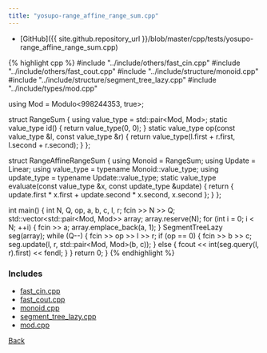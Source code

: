 ```yaml
---
title: "yosupo-range_affine_range_sum.cpp"
---
```


- [GitHub]({{ site.github.repository_url }}/blob/master/cpp/tests/yosupo-range_affine_range_sum.cpp)

{% highlight cpp %}
#include "../include/others/fast_cin.cpp"
#include "../include/others/fast_cout.cpp"
#include "../include/structure/monoid.cpp"
#include "../include/structure/segment_tree_lazy.cpp"
#include "../include/types/mod.cpp"

using Mod = Modulo<998244353, true>;

struct RangeSum {
  using value_type = std::pair<Mod, Mod>;
  static value_type id() { return value_type(0, 0); }
  static value_type op(const value_type &l, const value_type &r) {
    return value_type(l.first + r.first, l.second + r.second);
  }
};

struct RangeAffineRangeSum {
  using Monoid = RangeSum;
  using Update = Linear<Mod>;
  using value_type = typename Monoid::value_type;
  using update_type = typename Update::value_type;
  static value_type evaluate(const value_type &x, const update_type &update) {
    return { update.first * x.first + update.second * x.second, x.second };
  }
};

int main() {
  int N, Q, op, a, b, c, l, r;
  fcin >> N >> Q;
  std::vector<std::pair<Mod, Mod>> array;
  array.reserve(N);
  for (int i = 0; i < N; ++i) {
    fcin >> a;
    array.emplace_back(a, 1);
  }
  SegmentTreeLazy<RangeAffineRangeSum> seg(array);
  while (Q--) {
    fcin >> op >> l >> r;
    if (op == 0) {
      fcin >> b >> c;
      seg.update(l, r, std::pair<Mod, Mod>(b, c));
    }
    else {
      fcout << int(seg.query(l, r).first) << fendl;
    }
  }
  return 0;
}
{% endhighlight %}

### Includes

- [fast_cin.cpp](../include/others/fast_cin)
- [fast_cout.cpp](../include/others/fast_cout)
- [monoid.cpp](../include/structure/monoid)
- [segment_tree_lazy.cpp](../include/structure/segment_tree_lazy)
- [mod.cpp](../include/types/mod)

[Back](..)
